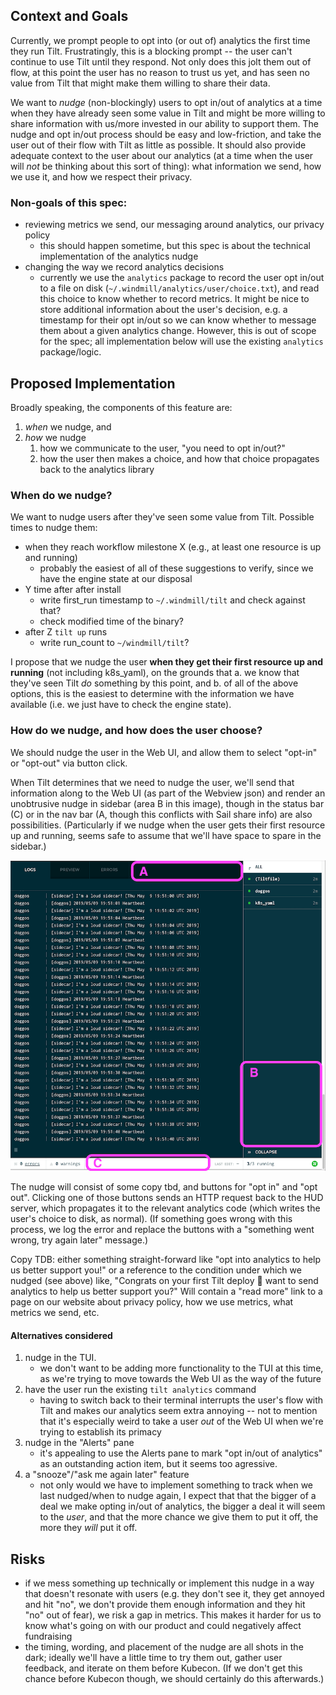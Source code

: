 ## Context and Goals

Currently, we prompt people to opt into (or out of) analytics the first time they run Tilt. Frustratingly, this is a blocking prompt -- the user can't continue to use Tilt until they respond. Not only does this jolt them out of flow, at this point the user has no reason to trust us yet, and has seen no value from Tilt that might make them willing to share their data. 

We want to *nudge* (non-blockingly) users to opt in/out of analytics at a time when they have already seen some value in Tilt and might be more willing to share information with us/more invested in our ability to support them. The nudge and opt in/out process should be easy and low-friction, and take the user out of their flow with Tilt as little as possible. It should also provide adequate context to the user about our analytics (at a time when the user will _not_ be thinking about this sort of thing): what information we send, how we use it, and how we respect their privacy.

### Non-goals of this spec:
* reviewing metrics we send, our messaging around analytics, our privacy policy
    * this should happen sometime, but this spec is about the technical implementation of the analytics nudge
* changing the way we record analytics decisions
    * currently we use the `analytics` package to record the user opt in/out to a file on disk (`~/.windmill/analytics/user/choice.txt`), and read this choice to know whether to record metrics. It might be nice to store additional information about the user's decision, e.g. a timestamp for their opt in/out so we can know whether to message them about a given analytics change. However, this is out of scope for the spec; all implementation below will use the existing `analytics` package/logic.

## Proposed Implementation
Broadly speaking, the components of this feature are:
1. *when* we nudge, and
2. *how* we nudge
    1. how we communicate to the user, "you need to opt in/out?"
    2. how the user then makes a choice, and how that choice propagates back to the analytics library

### When do we nudge?

We want to nudge users after they've seen some value from Tilt. Possible times to nudge them:
* when they reach workflow milestone X (e.g., at least one resource is up and running)
    * probably the easiest of all of these suggestions to verify, since we have the engine state at our disposal
* Y time after after install
    * write first_run timestamp to `~/.windmill/tilt` and check against that?
    * check modified time of the binary?
* after Z `tilt up` runs
    * write run_count to `~/windmill/tilt`?
    
I propose that we nudge the user **when they get their first resource up and running** (not including k8s_yaml), on the grounds that a. we know that they've seen Tilt *do* something by this point, and b. of all of the above options, this is the easiest to determine with the information we have available (i.e. we just have to check the engine state). 
    
### How do we nudge, and how does the user choose?

We should nudge the user in the Web UI, and allow them to select "opt-in" or "opt-out" via button click.

When Tilt determines that we need to nudge the user, we'll send that information along to the Web UI (as part of the Webview json) and render an unobtrusive nudge in sidebar (area B in this image), though in the status bar (C) or in the nav bar (A, though this conflicts with Sail share info) are also possibilities. (Particularly if we nudge when the user gets their first resource up and running, seems safe to assume that we'll have space to spare in the sidebar.)

![possible places in web UI to put analytics nudge](images/web-ui-where-nudge.png) 

The nudge will consist of some copy tbd, and buttons for "opt in" and "opt out". Clicking one of those buttons sends an HTTP request back to the HUD server, which propagates it to the relevant analytics code (which writes the user's choice to disk, as normal). (If something goes wrong with this process, we log the error and replace the buttons with a "something went wrong, try again later" message.)

Copy TDB: either something straight-forward like "opt into analytics to help us better support you!" or a reference to the condition under which we nudged (see above) like, "Congrats on your first Tilt deploy 🎉 want to send analytics to help us better support you?" Will contain a "read more" link to a page on our website about privacy policy, how we use metrics, what metrics we send, etc.

#### Alternatives considered
1. nudge in the TUI.
    * we don't want to be adding more functionality to the TUI at this time, as we're trying to move towards the Web UI as the way of the future
2. have the user run the existing `tilt analytics` command
    * having to switch back to their terminal interrupts the user's flow with Tilt and makes our analytics seem extra annoying -- not to mention that it's especially weird to take a user _out_ of the Web UI when we're trying to establish its primacy 
3. nudge in the "Alerts" pane
    * it's appealing to use the Alerts pane to mark "opt in/out of analytics" as an outstanding action item, but it seems too agressive.
4. a "snooze"/"ask me again later" feature
    * not only would we have to implement something to track when we last nudged/when to nudge again, I expect that that the bigger of a deal we make opting in/out of analytics, the bigger a deal it will seem to the _user_, and that the more chance we give them to put it off, the more they _will_ put it off.

## Risks
* if we mess something up technically or implement this nudge in a way that doesn't resonate with users (e.g. they don't see it, they get annoyed and hit "no", we don't provide them enough information and they hit "no" out of fear), we risk a gap in metrics. This makes it harder for us to know what's going on with our product and could negatively affect fundraising
* the timing, wording, and placement of the nudge are all shots in the dark; ideally we'll have a little time to try them out, gather user feedback, and iterate on them before Kubecon. (If we don't get this chance before Kubecon though, we should certainly do this afterwards.)
